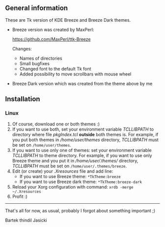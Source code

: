 ## General information

These are Tk version of KDE Breeze and Breeze Dark themes.

* Breeze version was created by MaxPerl:

  https://github.com/MaxPerl/ttk-Breeze

    Changes:

    * Names of directories
    * Small bugfixes
    * Changed font to the default Tk font
    * Added possibility to move scrollbars with mouse wheel

* Breeze Dark version which was created from the theme above by me

## Installation

### Linux
1. Of course, download one or both themes :)
2. If you want to use both, set your environment variable *TCLLIBPATH* to
   directory where file *pkgIndex.tcl* **outside** both themes is. For example,
   if you put both themes in */home/user/themes* directory, *TCLLIBPATH* must
   be set on `/home/user/themes`.
3. If you want to use only one of themes: set your environment variable
   *TCLLIBPATH* to theme directory. For example, if you want to use only Breeze
   theme and you put it in */home/user/.themes/* directory, *TCLLIBPATH* must
   be set on `/home/user/.themes/breeze`.
4. Edit (or create) your *.Xresources* file and add line:
   * If you want to use Breeze theme: `*TkTheme:breeze`
   * If you want to use Breeze dark theme: `*TkTheme:breeze-dark`
5. Reload your Xorg configuration with command: `xrdb -merge ~/.Xresources`
6. Profit :)

----

That's all for now, as usual, probably I forgot about something important ;)

Bartek thindil Jasicki
